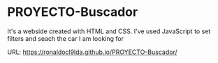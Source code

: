 # PROYECTO-Buscador

It's a webside created with HTML and CSS. I've used JavaScript to set filters and seach the car I am looking for

URL: https://ronaldocl9lda.github.io/PROYECTO-Buscador/
